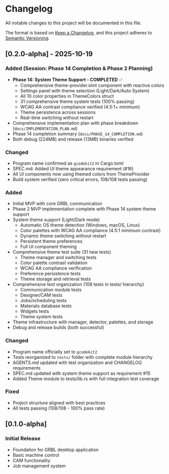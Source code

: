 # Changelog

All notable changes to this project will be documented in this file.

The format is based on [Keep a Changelog](https://keepachangelog.com/en/1.0.0/),
and this project adheres to [Semantic Versioning](https://semver.org/spec/v2.0.0.html).

## [0.2.0-alpha] - 2025-10-19

### Added (Session: Phase 14 Completion & Phase 2 Planning)
- **Phase 14: System Theme Support - COMPLETED** ✅
  - Comprehensive theme-provider.slint component with reactive colors
  - Settings panel with theme selection (Light/Dark/Auto System)
  - All 10 color properties in ThemeColors struct
  - 31 comprehensive theme system tests (100% passing)
  - WCAG AA contrast compliance verified (4.5:1+ minimum)
  - Theme persistence across sessions
  - Real-time switching without restart
- Comprehensive implementation plan with phase breakdown (`docs/IMPLEMENTATION_PLAN.md`)
- Phase 14 completion summary (`docs/PHASE_14_COMPLETION.md`)
- Both debug (224MB) and release (13MB) binaries verified

### Changed
- Program name confirmed as `gcodekit2` in Cargo.toml
- SPEC.md: Added UI theme appearance requirement (#16)
- All UI components now using themed colors from ThemeProvider
- Build system verified (zero critical errors, 108/108 tests passing)

### Added
- Initial MVP with core GRBL communication
- Phase 2 MVP implementation complete with Phase 14 system theme support
- System theme support (Light/Dark mode)
  - Automatic OS theme detection (Windows, macOS, Linux)
  - Color palettes with WCAG AA compliance (4.5:1 minimum contrast)
  - Dynamic theme switching without restart
  - Persistent theme preferences
  - Full UI component theming
- Comprehensive theme test suite (31 new tests)
  - Theme manager and switching tests
  - Color palette contrast validation
  - WCAG AA compliance verification
  - Preference persistence tests
  - Theme storage and retrieval tests
- Comprehensive test organization (108 tests in tests/ hierarchy)
  - Communication module tests
  - Designer/CAM tests
  - Jobs/scheduling tests
  - Materials database tests
  - Widgets tests
  - Theme system tests
- Theme infrastructure with manager, detector, palettes, and storage
- Debug and release builds (both successful)

### Changed
- Program name officially set to `gcodekit2`
- Tests reorganized to `tests/` folder with complete module hierarchy
- AGENTS.md updated with test organization and CHANGELOG requirements
- SPEC.md updated with system theme support as requirement #15
- Added Theme module to tests/lib.rs with full integration test coverage

### Fixed
- Project structure aligned with best practices
- All tests passing (108/108 - 100% pass rate)

## [0.1.0-alpha]

### Initial Release
- Foundation for GRBL desktop application
- Basic machine control
- CAM functionality
- Job management system
